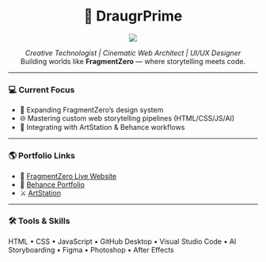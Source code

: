 <h1 align="center">🧠 DraugrPrime</h1>
<p align="center">
  <img src="https://img.shields.io/badge/Project-FragmentZero-critical?style=flat-square&logo=github&color=red">
</p>
<p align="center">
  <em>Creative Technologist | Cinematic Web Architect | UI/UX Designer</em><br>
  Building worlds like <strong>FragmentZero</strong> — where storytelling meets code.
</p>

---

### 💻 Current Focus
- 🧠 Expanding FragmentZero’s design system
- 🌐 Mastering custom web storytelling pipelines (HTML/CSS/JS/AI)
- 🎨 Integrating with ArtStation & Behance workflows

---

### 🌎 Portfolio Links
- 🔗 [FragmentZero Live Website](https://fragment-zero-project.netlify.app)
- 🎨 [Behance Portfolio](https://www.behance.net/jeroidjero)
- ⚔️ [ArtStation](https://www.artstation.com/draugrprime)

---

### 🛠 Tools & Skills
HTML • CSS • JavaScript • GitHub Desktop • Visual Studio Code • AI Storyboarding • Figma • Photoshop • After Effects
